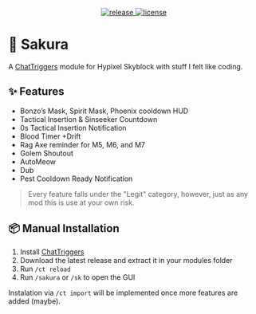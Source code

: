 <p align="center">
  <a href="https://github.com/wzuz/Sakura/releases" target="_blank">
    <img alt="release" src="https://img.shields.io/github/v/release/wzuz/Sakura?color=4166f5&style=flat-square&include_prereleases" />
  </a>
  <a href="https://github.com/wzuz/Sakura/blob/main/LICENSE" target="_blank">
    <img alt="license" src="https://img.shields.io/github/license/wzuz/Sakura?color=4166f5&style=flat-square" />
  </a>
</p>

# 🌸 Sakura

A [ChatTriggers](https://chattriggers.com/) module for Hypixel Skyblock with stuff I felt like coding.

## ✨ Features

- Bonzo’s Mask, Spirit Mask, Phoenix cooldown HUD
- Tactical Insertion & Sinseeker Countdown
- 0s Tactical Insertion Notification
- Blood Timer +Drift
- Rag Axe reminder for M5, M6, and M7
- Golem Shoutout
- AutoMeow
- Dub
- Pest Cooldown Ready Notification

> Every feature falls under the "Legit" category, however, just as any mod this is use at your own risk.

## 📦 Manual Installation

1. Install [ChatTriggers](https://chattrigger.com/)
2. Download the latest release and extract it in your modules folder
3. Run `/ct reload`
4. Run `/sakura` or `/sk` to open the GUI

Instalation via `/ct import` will be implemented once more features are added (maybe).
